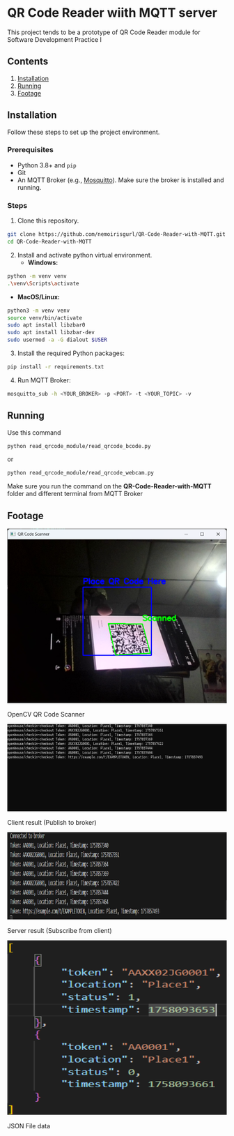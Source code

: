 # QR Code Reader wiith MQTT server
This project tends to be a prototype of QR Code Reader module for Software Development Practice I
## Contents
1. [Installation](#installation)
2. [Running](#running)
3. [Footage](#footage)

## Installation
Follow these steps to set up the project environment.

### Prerequisites
* Python 3.8+ and `pip`
* Git
* An MQTT Broker (e.g., [Mosquitto](https://mosquitto.org/download/)). Make sure the broker is installed and running.

### Steps
1. Clone this repository.
```bash
git clone https://github.com/nemoirisgurl/QR-Code-Reader-with-MQTT.git
cd QR-Code-Reader-with-MQTT
```
2. Install and activate python virtual environment.
   * **Windows:**
```bash
python -m venv venv
.\venv\Scripts\activate
```
   * **MacOS/Linux:**
```bash
python3 -m venv venv
source venv/bin/activate
sudo apt install libzbar0
sudo apt install libzbar-dev
sudo usermod -a -G dialout $USER
```

3.  Install the required Python packages:
```bash
pip install -r requirements.txt
```

4. Run MQTT Broker:
```bash
mosquitto_sub -h <YOUR_BROKER> -p <PORT> -t <YOUR_TOPIC> -v
```

## Running
Use this command
```bash
python read_qrcode_module/read_qrcode_bcode.py
```
or
```bash
python read_qrcode_module/read_qrcode_webcam.py
```
Make sure you run the command on the **QR-Code-Reader-with-MQTT** folder and different terminal from MQTT Broker
## Footage

<img src="src/cv2screen.png" alt="OpenCV QR Code Scanner" width="600" height="400"/>  

OpenCV QR Code Scanner 

<img src="src/publisher.png" alt="Client result (Publish to broker)" width="600" height="200"/>

Client result (Publish to broker)

<img src="src/subscriber.png" alt="Server result (Subscribe from client)" width="600" height="200"/>

Server result (Subscribe from client)

<img src="src/json_output.png" alt="JSON File data" width="600" height="400"/>

JSON File data
